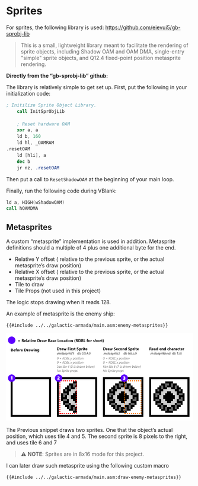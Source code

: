 # Sprites

For sprites, the following library is used:  https://github.com/eievui5/gb-sprobj-lib

> This is a small, lightweight library meant to facilitate the rendering of sprite objects, including Shadow OAM and OAM DMA, single-entry "simple" sprite objects, and Q12.4 fixed-point position metasprite rendering.
> 

**Directly from the “gb-sprobj-lib” github:**

The library is relatively simple to get set up. First, put the following in your initialization code:

```nasm
; Initilize Sprite Object Library.
	call InitSprObjLib

	; Reset hardware OAM
	xor a, a
	ld b, 160
	ld hl, _OAMRAM
.resetOAM
	ld [hli], a
	dec b
	jr nz, .resetOAM
```

Then put a call to `ResetShadowOAM` at the beginning of your main loop.

Finally, run the following code during VBlank:

```nasm
ld a, HIGH(wShadowOAM)
call hOAMDMA
```

## Metasprites

A custom “metasprite” implementation is used in addition. Metasprite definitions should a multiple of 4 plus one additional byte for the end.

- Relative Y offset ( relative to the previous sprite, or the actual metasprite’s draw position)
- Relative X offset ( relative to the previous sprite, or the actual metasprite’s draw position)
- Tile to draw
- Tile Props (not used in this project)

The logic stops drawing when it reads 128. 

An example of metasprite is the enemy ship:


```rgbasm,linenos,start={{#line_no_of "" ../../galactic-armada/main.asm:enemy-metasprites}}
{{#include ../../galactic-armada/main.asm:enemy-metasprites}}
```

![MetaspriteDIagram.png](../assets/part3/img/MetaspriteDIagram.png)

The Previous snippet draws two sprites. One that the object’s actual position, which uses tile 4 and 5. The second sprite is 8 pixels to the right, and uses tile 6 and 7

>⚠️ **NOTE**: Sprites are in 8x16 mode for this project.

I can later draw such metasprite using the following custom macro

```rgbasm,linenos,start={{#line_no_of "" ../../galactic-armada/main.asm:draw-enemy-metasprites}}
{{#include ../../galactic-armada/main.asm:draw-enemy-metasprites}}
```
